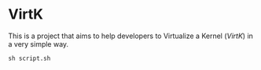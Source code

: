 # VirtK

This is a project that aims to help developers to Virtualize a Kernel (*VirtK*) in a very simple way. 

```
sh script.sh 
```


